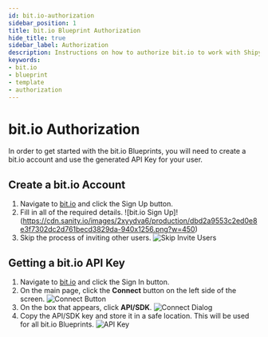 ```yaml
---
id: bit.io-authorization
sidebar_position: 1
title: bit.io Blueprint Authorization
hide_title: true
sidebar_label: Authorization
description: Instructions on how to authorize bit.io to work with Shipyard's low-code bit.io templates.
keywords:
- bit.io
- blueprint
- template
- authorization
---
```


# bit.io Authorization
In order to get started with the bit.io Blueprints, you will need to create a bit.io account and use the generated API Key for your user.

## Create a bit.io Account
1. Navigate to [bit.io](https://bit.io/) and click the Sign Up button.
2. Fill in all of the required details.
![bit.io Sign Up]!(https://cdn.sanity.io/images/2xyydva6/production/dbd2a9553c2ed0e8e3f7302dc2d761becd3829da-940x1256.png?w=450)
3. Skip the process of inviting other users.
![Skip Invite Users](https://cdn.sanity.io/images/2xyydva6/production/d9fcf1c967006d3c004d57fa37997fcf8bb820b6-936x568.png?w=450)

## Getting a bit.io API Key
1. Navigate to [bit.io](https://bit.io/) and click the Sign In button.
2. On the main page, click the **Connect** button on the left side of the screen.
![Connect Button](https://cdn.sanity.io/images/2xyydva6/production/38350c1e19e27c1345a1dce2dbe1ec7a9faec5e6-1582x1052.png?w=450)
3. On the box that appears, click **API/SDK**.
![Connect Dialog](https://cdn.sanity.io/images/2xyydva6/production/65a360a6f82ca3dbbb7da1663820b17ff506bb20-742x996.png?w=450)
4. Copy the API/SDK key and store it in a safe location. This will be used for all bit.io Blueprints.
![API Key](https://cdn.sanity.io/images/2xyydva6/production/98a00ae7895c40229393e1fd5ea462a54aacfde1-750x688.png?w=450)
